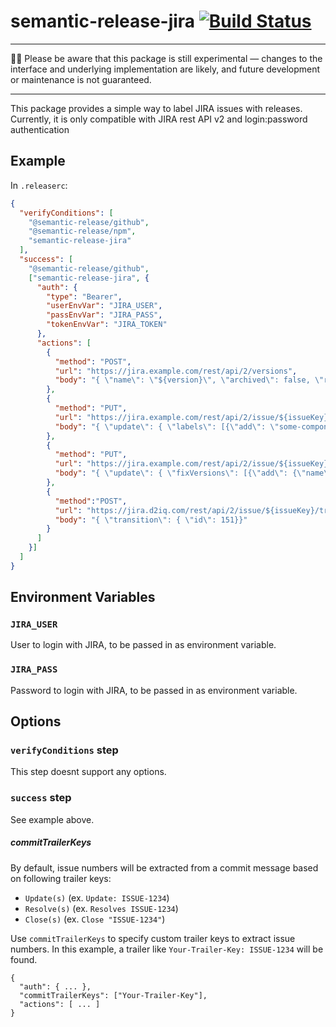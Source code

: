 # semantic-release-jira [![Build Status](https://travis-ci.org/juliangieseke/semantic-release-jira.svg?branch=master)](https://travis-ci.org/juliangieseke/semantic-release-jira)

---

👩‍🔬 Please be aware that this package is still experimental —
changes to the interface and underlying implementation are likely,
and future development or maintenance is not guaranteed.

---

This package provides a simple way to label JIRA issues with releases.
Currently, it is only compatible with JIRA rest API v2 and login:password authentication

## Example

In `.releaserc`:

```json
{
  "verifyConditions": [
    "@semantic-release/github",
    "@semantic-release/npm",
    "semantic-release-jira"
  ],
  "success": [
    "@semantic-release/github",
    ["semantic-release-jira", {
      "auth": {
        "type": "Bearer",
        "userEnvVar": "JIRA_USER",
        "passEnvVar": "JIRA_PASS",
        "tokenEnvVar": "JIRA_TOKEN"
      },
      "actions": [
        {
          "method": "POST",
          "url": "https://jira.example.com/rest/api/2/versions",
          "body": "{ \"name\": \"${version}\", \"archived\": false, \"released\": true, \"project\": \"${project}\"}"
        },
        {
          "method": "PUT",
          "url": "https://jira.example.com/rest/api/2/issue/${issueKey}",
          "body": "{ \"update\": { \"labels\": [{\"add\": \"some-component: ${version}\"}]}}"
        },
        {
          "method": "PUT",
          "url": "https://jira.example.com/rest/api/2/issue/${issueKey}",
          "body": "{ \"update\": { \"fixVersions\": [{\"add\": {\"name\": \"Some Component ${version}\"}}]}}"
        },
        {
          "method":"POST",
          "url": "https://jira.d2iq.com/rest/api/2/issue/${issueKey}/transitions",
          "body": "{ \"transition\": { \"id\": 151}}"
        }
      ]
    }]
  ]
}
```

## Environment Variables

### `JIRA_USER`

User to login with JIRA, to be passed in as environment variable.

### `JIRA_PASS`

Password to login with JIRA, to be passed in as environment variable.

## Options

### `verifyConditions` step

This step doesnt support any options.

### `success` step

See example above.

##### commitTrailerKeys

By default, issue numbers will be extracted from a commit message based on following trailer keys:
- `Update(s)` (ex. `Update: ISSUE-1234`)
- `Resolve(s)` (ex. `Resolves ISSUE-1234`)
- `Close(s)` (ex. `Close "ISSUE-1234"`)

Use `commitTrailerKeys` to specify custom trailer keys to extract issue numbers. In this example,
a trailer like `Your-Trailer-Key: ISSUE-1234` will be found.

```
{
  "auth": { ... },
  "commitTrailerKeys": ["Your-Trailer-Key"],
  "actions": [ ... ]
}
```

 

